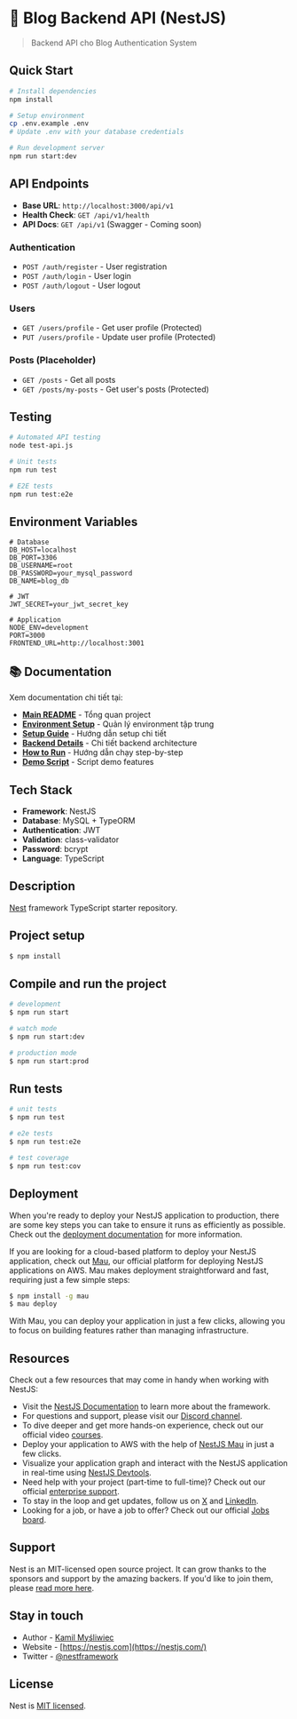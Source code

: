 # 🚀 Blog Backend API (NestJS)

> Backend API cho Blog Authentication System

## Quick Start

```bash
# Install dependencies
npm install

# Setup environment
cp .env.example .env
# Update .env with your database credentials

# Run development server
npm run start:dev
```

## API Endpoints

- **Base URL**: `http://localhost:3000/api/v1`
- **Health Check**: `GET /api/v1/health`
- **API Docs**: `GET /api/v1` (Swagger - Coming soon)

### Authentication

- `POST /auth/register` - User registration
- `POST /auth/login` - User login
- `POST /auth/logout` - User logout

### Users

- `GET /users/profile` - Get user profile (Protected)
- `PUT /users/profile` - Update user profile (Protected)

### Posts (Placeholder)

- `GET /posts` - Get all posts
- `GET /posts/my-posts` - Get user's posts (Protected)

## Testing

```bash
# Automated API testing
node test-api.js

# Unit tests
npm run test

# E2E tests
npm run test:e2e
```

## Environment Variables

```env
# Database
DB_HOST=localhost
DB_PORT=3306
DB_USERNAME=root
DB_PASSWORD=your_mysql_password
DB_NAME=blog_db

# JWT
JWT_SECRET=your_jwt_secret_key

# Application
NODE_ENV=development
PORT=3000
FRONTEND_URL=http://localhost:3001
```

## 📚 Documentation

Xem documentation chi tiết tại:

- **[Main README](../README.md)** - Tổng quan project
- **[Environment Setup](../docs/ENVIRONMENT_SETUP.md)** - Quản lý environment tập trung
- **[Setup Guide](../docs/SETUP_GUIDE.md)** - Hướng dẫn setup chi tiết
- **[Backend Details](../docs/BACKEND_DETAILS.md)** - Chi tiết backend architecture
- **[How to Run](../docs/HOW_TO_RUN.md)** - Hướng dẫn chạy step-by-step
- **[Demo Script](../docs/DEMO_SCRIPT.md)** - Script demo features

## Tech Stack

- **Framework**: NestJS
- **Database**: MySQL + TypeORM
- **Authentication**: JWT
- **Validation**: class-validator
- **Password**: bcrypt
- **Language**: TypeScript

## Description

[Nest](https://github.com/nestjs/nest) framework TypeScript starter repository.

## Project setup

```bash
$ npm install
```

## Compile and run the project

```bash
# development
$ npm run start

# watch mode
$ npm run start:dev

# production mode
$ npm run start:prod
```

## Run tests

```bash
# unit tests
$ npm run test

# e2e tests
$ npm run test:e2e

# test coverage
$ npm run test:cov
```

## Deployment

When you're ready to deploy your NestJS application to production, there are some key steps you can take to ensure it runs as efficiently as possible. Check out the [deployment documentation](https://docs.nestjs.com/deployment) for more information.

If you are looking for a cloud-based platform to deploy your NestJS application, check out [Mau](https://mau.nestjs.com), our official platform for deploying NestJS applications on AWS. Mau makes deployment straightforward and fast, requiring just a few simple steps:

```bash
$ npm install -g mau
$ mau deploy
```

With Mau, you can deploy your application in just a few clicks, allowing you to focus on building features rather than managing infrastructure.

## Resources

Check out a few resources that may come in handy when working with NestJS:

- Visit the [NestJS Documentation](https://docs.nestjs.com) to learn more about the framework.
- For questions and support, please visit our [Discord channel](https://discord.gg/G7Qnnhy).
- To dive deeper and get more hands-on experience, check out our official video [courses](https://courses.nestjs.com/).
- Deploy your application to AWS with the help of [NestJS Mau](https://mau.nestjs.com) in just a few clicks.
- Visualize your application graph and interact with the NestJS application in real-time using [NestJS Devtools](https://devtools.nestjs.com).
- Need help with your project (part-time to full-time)? Check out our official [enterprise support](https://enterprise.nestjs.com).
- To stay in the loop and get updates, follow us on [X](https://x.com/nestframework) and [LinkedIn](https://linkedin.com/company/nestjs).
- Looking for a job, or have a job to offer? Check out our official [Jobs board](https://jobs.nestjs.com).

## Support

Nest is an MIT-licensed open source project. It can grow thanks to the sponsors and support by the amazing backers. If you'd like to join them, please [read more here](https://docs.nestjs.com/support).

## Stay in touch

- Author - [Kamil Myśliwiec](https://twitter.com/kammysliwiec)
- Website - [https://nestjs.com](https://nestjs.com/)
- Twitter - [@nestframework](https://twitter.com/nestframework)

## License

Nest is [MIT licensed](https://github.com/nestjs/nest/blob/master/LICENSE).
